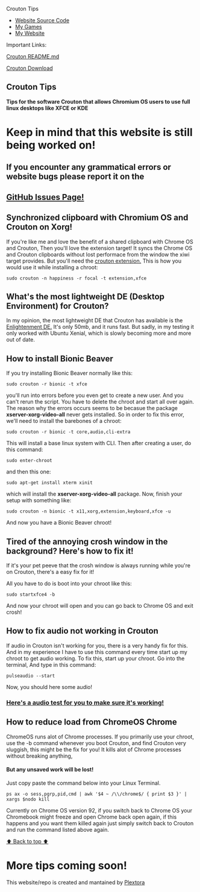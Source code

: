 Crouton Tips      


*   [Website Source Code](https://github.com/Plextora/crouton-tips)
*   [My Games](https://plextora.itch.io)
*   [My Website](https://plextora.github.io/Web-Page/)

Important Links:

[Crouton README.md](https://github.com/dnschneid/crouton#readme)

[Crouton Download](https://goo.gl/fd3zc) 

Crouton Tips
------------

**Tips for the software Crouton that allows Chromium OS users to use full linux desktops like XFCE or KDE**

**Keep in mind that this website is still being worked on!**
============================================================

If you encounter any grammatical errors or website bugs please report it on the
-------------------------------------------------------------------------------

**[GitHub Issues Page!](https://github.com)**
---------------------------------------------

**Synchronized clipboard with Chromium OS and Crouton on Xorg!**
----------------------------------------------------------------

If you're like me and love the benefit of a shared clipboard with Chrome OS and Crouton, Then you'll love the extension target! It syncs the Chrome OS and Crouton clipboards without lost performace from the window the xiwi target provides. But you'll need the [crouton extension.](https://chrome.google.com/webstore/detail/crouton-integration/gcpneefbbnfalgjniomfjknbcgkbijom) This is how you would use it while installing a chroot:

    sudo crouton -n happiness -r focal -t extension,xfce

**What's the most lightweight DE (Desktop Environment) for Crouton?**
---------------------------------------------------------------------

In my opinion, the most lightweight DE that Crouton has available is the [Enlightenment DE.](https://www.enlightenment.org) It's only 50mb, and it runs fast. But sadly, in my testing it only worked with Ubuntu Xenial, which is slowly becoming more and more out of date.

**How to install Bionic Beaver**
--------------------------------

If you try installing Bionic Beaver normally like this:

    sudo crouton -r bionic -t xfce

you'll run into errors before you even get to create a new user. And you can't rerun the script. You have to delete the chroot and start all over again. The reason why the errors occurs seems to be becasue the package **xserver-xorg-video-all** never gets installed. So in order to fix this error, we'll need to install the barebones of a chroot:

    sudo crouton -r bionic -t core,audio,cli-extra

This will install a base linux system with CLI. Then after creating a user, do this command:

    sudo enter-chroot

and then this one:

    sudo apt-get install xterm xinit

which will install the **xserver-xorg-video-all** package. Now, finish your setup with something like:

    sudo crouton -n bionic -t x11,xorg,extension,keyboard,xfce -u

And now you have a Bionic Beaver chroot!

**Tired of the annoying crosh window in the background? Here's how to fix it!**
-------------------------------------------------------------------------------

If it's your pet peeve that the crosh window is always running while you're on Crouton, there's a easy fix for it!

All you have to do is boot into your chroot like this:

    sudo startxfce4 -b

And now your chroot will open and you can go back to Chrome OS and exit crosh!

**How to fix audio not working in Crouton**
-------------------------------------------

If audio in Crouton isn't working for you, there is a very handy fix for this. And in my experience I have to use this command every time start up my chroot to get audio working. To fix this, start up your chroot. Go into the terminal, And type in this command:

    pulseaudio --start

Now, you should here some audio!

### [Here's a audio test for you to make sure it's working!](https://www.youtube.com/watch?v=pSVoqmugJVM)

**How to reduce load from ChromeOS Chrome**
-------------------------------------------

ChromeOS runs alot of Chrome processes. If you primarily use your chroot, use the -b command whenever you boot Crouton, and find Crouton very sluggish, this might be the fix for you! It kills alot of Chrome processes without breaking anything,

#### **But any unsaved work will be lost!**

Just copy paste the command below into your Linux Terminal.

    ps ax -o sess,pgrp,pid,cmd | awk '$4 ~ /\\/chrome$/ { print $3 }' | xargs $nodo kill

Currently on Chrome OS version 92, if you switch back to Chrome OS your Chromebook might freeze and open Chrome back open again, if this happens and you want them killed again just simply switch back to Crouton and run the command listed above again.

[⬆️ Back to top ⬆️](https://github.com/Plextora/crouton-tips#readme)


# More tips coming soon!

This website/repo is created and mantained by [Plextora](https://github.com/Plextora)

